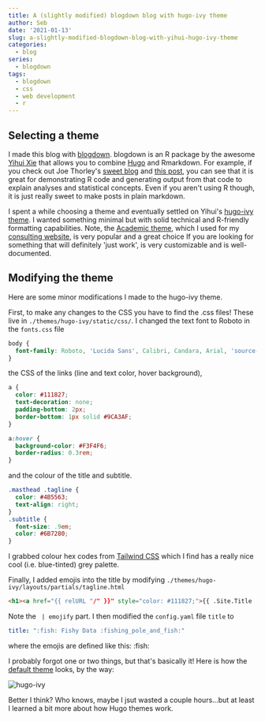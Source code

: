 ```yaml
---
title: A (slightly modified) blogdown blog with hugo-ivy theme
author: Seb
date: '2021-01-13'
slug: a-slightly-modified-blogdown-blog-with-yihui-hugo-ivy-theme
categories:
  - blog
series:
  - blogdown
tags:
  - blogdown
  - css
  - web development
  - r
---
```


## Selecting a theme
I made this blog with [blogdown](https://bookdown.org/yihui/blogdown/). blogdown is an R package by the awesome [Yihui Xie](https://yihui.org/en/about/) that allows you to combine [Hugo](https://gohugo.io/) and Rmarkdown. For example, if you check out Joe Thorley's [sweet blog](https://www.joethorley.io/) and [this post](https://www.joethorley.io/post/2019/exponential-growth/), you can see that it is great for demonstrating R code and generating output from that code to explain analyses and statistical concepts. Even if you aren't using R though, it is just really sweet to make posts in plain markdown. 

I spent a while choosing a theme and eventually settled on Yihui's [hugo-ivy theme](https://github.com/yihui/hugo-ivy). I wanted something minimal but with solid technical and R-friendly formatting capabilities. Note, the [Academic theme](https://themes.gohugo.io/academic/), which I used for my [consulting website](https://northbeachconsulting.ca/), is very popular and a great choice If you are looking for something that will definitely 'just work', is very customizable and is well-documented.

## Modifying the theme
Here are some minor modifications I made to the hugo-ivy theme.

First, to make any changes to the CSS you have to find the .css files! These live in `./themes/hugo-ivy/static/css/`.
I changed the text font to Roboto in the `fonts.css` file
```css
body {
  font-family: Roboto, 'Lucida Sans', Calibri, Candara, Arial, 'source-han-serif-sc', 'Source Han Serif SC', 'Source Han Serif CN', 'Source Han Serif TC', 'Source Han Serif TW', 'Source Han Serif', 'Songti SC', 'Microsoft YaHei', sans-serif;
}
```
the CSS of the links (line and text color, hover background),
```css
a {
  color: #111827;
  text-decoration: none;
  padding-bottom: 2px;
  border-bottom: 1px solid #9CA3AF;
}

a:hover {
  background-color: #F3F4F6;
  border-radius: 0.3rem;
}
```
and the colour of the title and subtitle.
```css
.masthead .tagline {
  color: #4B5563;
  text-align: right;
}
.subtitle {
  font-size: .9em;
  color: #6B7280;
}
```

I grabbed colour hex codes from [Tailwind CSS](https://tailwindcss.com/docs/customizing-colors) which I find has a really nice cool (i.e. blue-tinted) grey palette.

Finally, I added emojis into the title by modifying `./themes/hugo-ivy/layouts/partials/tagline.html`
```html
<h1><a href="{{ relURL "/" }}" style="color: #111827;">{{ .Site.Title | emojify }}</a></h1>
```
Note the ` | emojify` part. I then modified the `config.yaml` file `title` to
```yaml
title: ":fish: Fishy Data :fishing_pole_and_fish:"
```
where the emojis are defined like this: \:fish\:

I probably forgot one or two things, but that's basically it! Here is how the [default theme](https://ivy.yihui.org/) looks, by the way:

![hugo-ivy](/img/hugo-ivy.png)

Better I think? Who knows, maybe I jsut wasted a couple hours...but at least I learned a bit more about how Hugo themes work.
